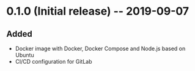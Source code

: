 # 0.1.0 (Initial release) -- 2019-09-07

## Added

- Docker image with Docker, Docker Compose and Node.js based on Ubuntu
- CI/CD configuration for GitLab
